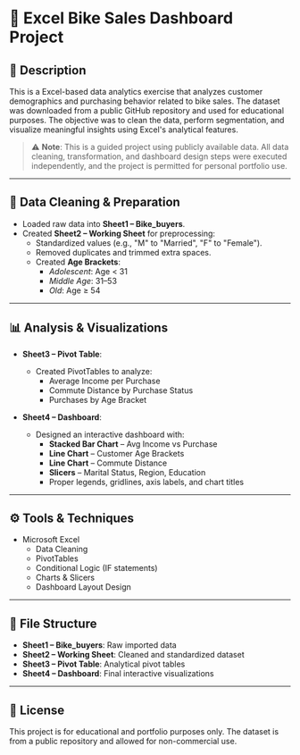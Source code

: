 # 🚴 Excel Bike Sales Dashboard Project

## 📌 Description
This is a Excel-based data analytics exercise that analyzes customer demographics and purchasing behavior related to bike sales. The dataset was downloaded from a public GitHub repository and used for educational purposes. The objective was to clean the data, perform segmentation, and visualize meaningful insights using Excel's analytical features.

> ⚠️ **Note**: This is a guided project using publicly available data. All data cleaning, transformation, and dashboard design steps were executed independently, and the project is permitted for personal portfolio use.

---

## 🧹 Data Cleaning & Preparation
- Loaded raw data into **Sheet1 – Bike_buyers**.
- Created **Sheet2 – Working Sheet** for preprocessing:
  - Standardized values (e.g., "M" to "Married", "F" to "Female").
  - Removed duplicates and trimmed extra spaces.
  - Created **Age Brackets**:
    - *Adolescent*: Age < 31  
    - *Middle Age*: 31–53  
    - *Old*: Age ≥ 54  

---

## 📊 Analysis & Visualizations
- **Sheet3 – Pivot Table**:
  - Created PivotTables to analyze:
    - Average Income per Purchase
    - Commute Distance by Purchase Status
    - Purchases by Age Bracket

- **Sheet4 – Dashboard**:
  - Designed an interactive dashboard with:
    - **Stacked Bar Chart** – Avg Income vs Purchase
    - **Line Chart** – Customer Age Brackets
    - **Line Chart** – Commute Distance
    - **Slicers** – Marital Status, Region, Education
    - Proper legends, gridlines, axis labels, and chart titles

---

## ⚙️ Tools & Techniques
- Microsoft Excel
  - Data Cleaning
  - PivotTables
  - Conditional Logic (IF statements)
  - Charts & Slicers
  - Dashboard Layout Design

---

## 📁 File Structure
- **Sheet1 – Bike_buyers**: Raw imported data
- **Sheet2 – Working Sheet**: Cleaned and standardized dataset
- **Sheet3 – Pivot Table**: Analytical pivot tables
- **Sheet4 – Dashboard**: Final interactive visualizations

---

## 📄 License
This project is for educational and portfolio purposes only. The dataset is from a public repository and allowed for non-commercial use.

